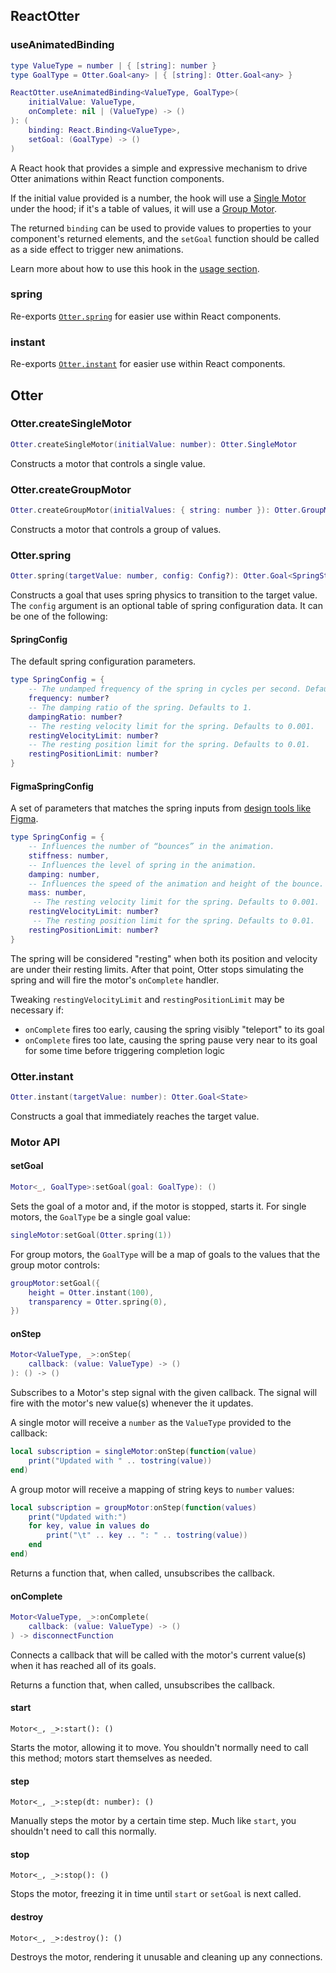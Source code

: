 ## ReactOtter

### useAnimatedBinding
```lua
type ValueType = number | { [string]: number }
type GoalType = Otter.Goal<any> | { [string]: Otter.Goal<any> }

ReactOtter.useAnimatedBinding<ValueType, GoalType>(
	initialValue: ValueType,
	onComplete: nil | (ValueType) -> ()
): (
	binding: React.Binding<ValueType>,
	setGoal: (GoalType) -> ()
)
```
A React hook that provides a simple and expressive mechanism to drive Otter animations within React function components.

If the initial value provided is a number, the hook will use a [Single Motor](#ottercreatesinglemotor) under the hood; if it's a table of values, it will use a [Group Motor](#ottercreategroupmotor).

The returned `binding` can be used to provide values to properties to your component's returned elements, and the `setGoal` function should be called as a side effect to trigger new animations.

Learn more about how to use this hook in the [usage section](usage/react.md).

### spring
Re-exports [`Otter.spring`](#otterspring) for easier use within React components.

### instant
Re-exports [`Otter.instant`](#otterinstant) for easier use within React components.

## Otter

### Otter.createSingleMotor
```lua
Otter.createSingleMotor(initialValue: number): Otter.SingleMotor
```

Constructs a motor that controls a single value.

### Otter.createGroupMotor
```lua
Otter.createGroupMotor(initialValues: { string: number }): Otter.GroupMotor
```

Constructs a motor that controls a group of values.

### Otter.spring
```lua
Otter.spring(targetValue: number, config: Config?): Otter.Goal<SpringState>
```

Constructs a goal that uses spring physics to transition to the target value. The `config` argument is an optional table of spring configuration data. It can be one of the following:

#### SpringConfig

The default spring configuration parameters.

```lua
type SpringConfig = {
	-- The undamped frequency of the spring in cycles per second. Defaults to 1.
	frequency: number?
	-- The damping ratio of the spring. Defaults to 1.
	dampingRatio: number?
	-- The resting velocity limit for the spring. Defaults to 0.001.
	restingVelocityLimit: number?
	-- The resting position limit for the spring. Defaults to 0.01.
	restingPositionLimit: number?
}
```

#### FigmaSpringConfig

A set of parameters that matches the spring inputs from [design tools like Figma](https://help.figma.com/hc/en-us/articles/360051748654-Prototype-easing-and-spring-animations#Custom_spring_curves).

```lua
type SpringConfig = {
	-- Influences the number of “bounces” in the animation.
	stiffness: number,
	-- Influences the level of spring in the animation.
	damping: number,
	-- Influences the speed of the animation and height of the bounce.
	mass: number,
	 -- The resting velocity limit for the spring. Defaults to 0.001.
	restingVelocityLimit: number?
	 -- The resting position limit for the spring. Defaults to 0.01.
	restingPositionLimit: number?
}
```

The spring will be considered "resting" when both its position and velocity are under their resting limits. After that point, Otter stops simulating the spring and will fire the motor's `onComplete` handler.

Tweaking `restingVelocityLimit` and `restingPositionLimit` may be necessary if:

* `onComplete` fires too early, causing the spring visibly "teleport" to its goal
* `onComplete` fires too late, causing the spring pause very near to its goal for some time before triggering completion logic

### Otter.instant
```lua
Otter.instant(targetValue: number): Otter.Goal<State>
```

Constructs a goal that immediately reaches the target value.


### Motor API

#### setGoal
```lua
Motor<_, GoalType>:setGoal(goal: GoalType): ()
```

Sets the goal of a motor and, if the motor is stopped, starts it. For single motors, the `GoalType` be a single goal value:
```lua
singleMotor:setGoal(Otter.spring(1))
```

For group motors, the `GoalType` will be a map of goals to the values that the group motor controls:
```lua
groupMotor:setGoal({
	height = Otter.instant(100),
	transparency = Otter.spring(0),
})
```

#### onStep
```lua
Motor<ValueType, _>:onStep(
	callback: (value: ValueType) -> ()
): () -> ()
```

Subscribes to a Motor's step signal with the given callback. The signal will fire with the motor's new value(s) whenever the it updates.

A single motor will receive a `number` as the `ValueType` provided to the callback:
```lua
local subscription = singleMotor:onStep(function(value)
	print("Updated with " .. tostring(value))
end)
```

A group motor will receive a mapping of string keys to `number` values:
```lua
local subscription = groupMotor:onStep(function(values)
	print("Updated with:")
	for key, value in values do
		print("\t" .. key .. ": " .. tostring(value))
	end
end)
```

Returns a function that, when called, unsubscribes the callback.

#### onComplete
```lua
Motor<ValueType, _>:onComplete(
	callback: (value: ValueType) -> ()
) -> disconnectFunction
```

Connects a callback that will be called with the motor's current value(s) when it has reached all of its goals.

Returns a function that, when called, unsubscribes the callback.

#### start
```
Motor<_, _>:start(): ()
```

Starts the motor, allowing it to move. You shouldn't normally need to call this method; motors start themselves as needed.

#### step
```
Motor<_, _>:step(dt: number): ()
```

Manually steps the motor by a certain time step. Much like `start`, you shouldn't need to call this normally.

#### stop
```
Motor<_, _>:stop(): ()
```

Stops the motor, freezing it in time until `start` or `setGoal` is next called.

#### destroy
```
Motor<_, _>:destroy(): ()
```

Destroys the motor, rendering it unusable and cleaning up any connections.
